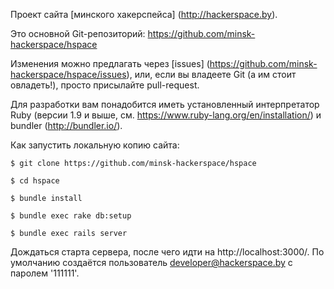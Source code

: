 Проект сайта [минского хакерспейса] (http://hackerspace.by).

Это основной Git-репозиторий: https://github.com/minsk-hackerspace/hspace

Изменения можно предлагать через [issues] (https://github.com/minsk-hackerspace/hspace/issues), или, если вы владеете Git (а им стоит овладеть!), просто присылайте pull-request.

Для разработки вам понадобится иметь установленный интерпретатор Ruby (версии 1.9 и выше, см. https://www.ruby-lang.org/en/installation/) и bundler (http://bundler.io/).

Как запустить локальную копию сайта:

`$ git clone https://github.com/minsk-hackerspace/hspace`

`$ cd hspace`

`$ bundle install`

`$ bundle exec rake db:setup`

`$ bundle exec rails server`


Дождаться старта сервера, после чего идти на http://localhost:3000/. По умолчанию создаётся пользователь developer@hackerspace.by с паролем '111111'.
